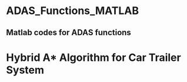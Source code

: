 # ADAS_Functions_MATLAB
## Matlab codes for ADAS functions

# Hybrid A* Algorithm for Car Trailer System